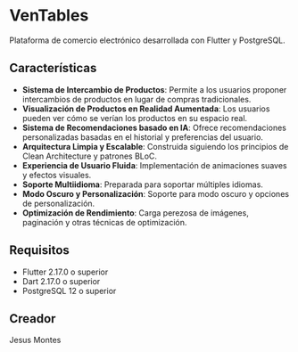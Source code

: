 # VenTables

Plataforma de comercio electrónico desarrollada con Flutter y PostgreSQL.

## Características

- **Sistema de Intercambio de Productos**: Permite a los usuarios proponer intercambios de productos en lugar de compras tradicionales.
- **Visualización de Productos en Realidad Aumentada**: Los usuarios pueden ver cómo se verían los productos en su espacio real.
- **Sistema de Recomendaciones basado en IA**: Ofrece recomendaciones personalizadas basadas en el historial y preferencias del usuario.
- **Arquitectura Limpia y Escalable**: Construida siguiendo los principios de Clean Architecture y patrones BLoC.
- **Experiencia de Usuario Fluida**: Implementación de animaciones suaves y efectos visuales.
- **Soporte Multiidioma**: Preparada para soportar múltiples idiomas.
- **Modo Oscuro y Personalización**: Soporte para modo oscuro y opciones de personalización.
- **Optimización de Rendimiento**: Carga perezosa de imágenes, paginación y otras técnicas de optimización.

## Requisitos

- Flutter 2.17.0 o superior
- Dart 2.17.0 o superior
- PostgreSQL 12 o superior

## Creador

Jesus Montes

